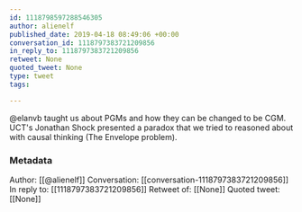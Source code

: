 ```yaml
---
id: 1118798597288546305
author: alienelf
published_date: 2019-04-18 08:49:06 +00:00
conversation_id: 1118797383721209856
in_reply_to: 1118797383721209856
retweet: None
quoted_tweet: None
type: tweet
tags:

---
```


@elanvb taught us about PGMs and how they can be changed to be CGM. UCT's Jonathan Shock presented a paradox that we tried to reasoned about with causal thinking (The Envelope problem).

### Metadata

Author: [[@alienelf]]
Conversation: [[conversation-1118797383721209856]]
In reply to: [[1118797383721209856]]
Retweet of: [[None]]
Quoted tweet: [[None]]
